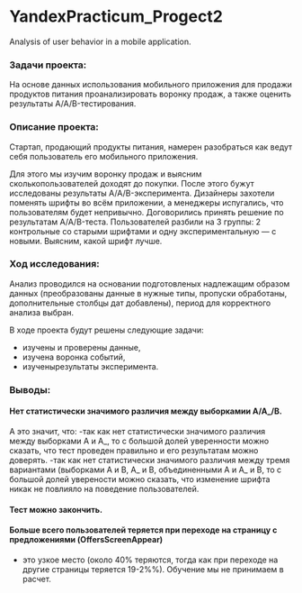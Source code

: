 # YandexPracticum_Progect2

Analysis of user behavior in a mobile application.

### Задачи проекта:
На основе данных использования мобильного приложения для продажи продуктов питания проанализировать воронку продаж, а также оценить результаты A/A/B-тестирования.

### Описание проекта:
Стартап, продающий продукты питания, намерен разобраться как ведут себя пользователь его мобильного приложения.

Для этого мы изучим воронку продаж и выясним сколькопользователей доходят до покупки.
После этого бужут исследованы результаты A/A/B-эксперимента. Дизайнеры захотели поменять шрифты во всём приложении, а менеджеры испугались, что пользователям будет непривычно. Договорились принять решение по результатам A/A/B-теста. Пользователей разбили на 3 группы: 2 контрольные со старыми шрифтами и одну экспериментальную — с новыми. Выясним, какой шрифт лучше.

### Ход исследования:

Анализ проводился на основании подготовленых надлежащим образом данных (преобразованы данные в нужные типы, пропуски обработаны, дополнительные столбцы дат добавлены), период для корректного анализа выбран.

В ходе проекта будут решены следующие задачи:
- изучены и проверены данные,
- изучена воронка событий,
- изученырезультаты эксперимента.

### Выводы:
#### Нет статистически значимого различия между выборкамии А/А_/В.
А это значит, что:
-так как нет статистически значимого различия между выборками А и А_, то с большой долей уверенности можно сказать, что тест проведен правильно и его результатам можно доверять.
 -так как нет статистически значимого различия между тремя вариантами (выборками А и В, А_ и В, объединенными А и А_ и В, то с большой долей уверености можно сказать, что изменение шрифта никак не повлияло на поведение пользователей.
#### Тест можно закончить.
#### Больше всего пользователей теряется при переходе на страницу с предложениями (OffersScreenAppear)
- это узкое место (около 40% теряются, тогда как при переходе на другие страницы теряется 19-2%%). Обучение мы не принимаем в расчет.
